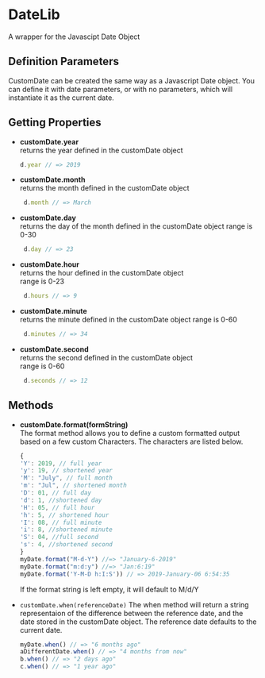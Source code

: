 # DateLib
A wrapper for the Javascipt Date Object

## Definition Parameters
CustomDate can be created the same way as a Javascript Date object.  You can define it with date parameters, or with no parameters, which will instantiate it as the current date.
## Getting Properties
* __customDate.year__  
  returns the year defined in the customDate object
  ```js
  d.year // => 2019
  ```
* __customDate.month__  
  returns the month defined in the customDate object
  ```js
   d.month // => March
  ```
* __customDate.day__  
  returns the day of the month defined in the customDate object 
  range is 0-30
  ```js
   d.day // => 23
  ```
* __customDate.hour__  
  returns the hour defined in the customDate object  
  range is 0-23
  ```js
   d.hours // => 9
  ```
* __customDate.minute__  
  returns the minute defined in the customDate object 
  range is 0-60
  ```js
   d.minutes // => 34
  ```
* __customDate.second__  
  returns the second defined in the customDate object  
  range is 0-60
  ```js
   d.seconds // => 12
  ```

## Methods
* __customDate.format(formString)__  
  The format method allows you to define a custom formatted output based on a few custom Characters.
  The characters are listed below.
  ```js
  {
  'Y': 2019, // full year
  'y': 19, // shortened year
  'M': "July", // full month
  'm': "Jul", // shortened month
  'D': 01, // full day
  'd': 1, //shortened day
  'H': 05, // full hour
  'h': 5, // shortened hour
  'I': 08, // full minute
  'i': 8, //shortened minute
  'S': 04, //full second
  's': 4, //shortened second
  }
  myDate.format("M-d-Y") //=> "January-6-2019"
  myDate.format("m:d:y") //=> "Jan:6:19"
  myDate.format('Y-M-D h:I:S')) // => 2019-January-06 6:54:35
  ```
  If the format string is left empty, it will default to M/d/Y

  
* `customDate.when(referenceDate)`
  The when method will return a string representaion of the difference between the reference date, and the date stored in the customDate object.  The reference date defaults to the current date.
  ```js
  myDate.when() // => "6 months ago"
  aDifferentDate.when() // => "4 months from now"
  b.when() // => "2 days ago"
  c.when() // => "1 year ago"
  ```

  